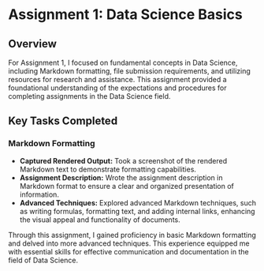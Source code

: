 

# Assignment 1: Data Science Basics

## Overview
For Assignment 1, I focused on fundamental concepts in Data Science, including Markdown formatting, file submission requirements, and utilizing resources for research and assistance. This assignment provided a foundational understanding of the expectations and procedures for completing assignments in the Data Science field.

## Key Tasks Completed

### Markdown Formatting
- **Captured Rendered Output:** Took a screenshot of the rendered Markdown text to demonstrate formatting capabilities.
- **Assignment Description:** Wrote the assignment description in Markdown format to ensure a clear and organized presentation of information.
- **Advanced Techniques:** Explored advanced Markdown techniques, such as writing formulas, formatting text, and adding internal links, enhancing the visual appeal and functionality of documents.

Through this assignment, I gained proficiency in basic Markdown formatting and delved into more advanced techniques. This experience equipped me with essential skills for effective communication and documentation in the field of Data Science.

